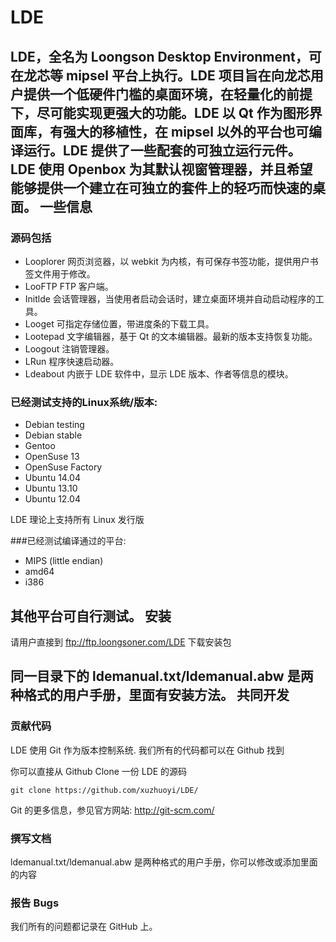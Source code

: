 LDE
===
LDE，全名为 Loongson Desktop Environment，可在龙芯等 mipsel 平台上执行。LDE 项目旨在向龙芯用户提供一个低硬件门槛的桌面环境，在轻量化的前提下，尽可能实现更强大的功能。LDE 以 Qt 作为图形界面库，有强大的移植性，在 mipsel 以外的平台也可编译运行。LDE 提供了一些配套的可独立运行元件。LDE 使用 Openbox 为其默认视窗管理器，并且希望能够提供一个建立在可独立的套件上的轻巧而快速的桌面。
一些信息
---
### 源码包括
* Looplorer 网页浏览器，以 webkit 为内核，有可保存书签功能，提供用户书签文件用于修改。
* LooFTP FTP 客户端。
* Initlde 会话管理器，当使用者启动会话时，建立桌面环境并自动启动程序的工具。
* Looget 可指定存储位置，带进度条的下载工具。
* Lootepad 文字编辑器，基于 Qt 的文本编辑器。最新的版本支持恢复功能。
* Loogout 注销管理器。
* LRun 程序快速启动器。
* Ldeabout 内嵌于 LDE 软件中，显示 LDE 版本、作者等信息的模块。

### 已经测试支持的Linux系统/版本:
* Debian testing
* Debian stable
* Gentoo
* OpenSuse 13
* OpenSuse Factory
* Ubuntu 14.04
* Ubuntu 13.10
* Ubuntu 12.04

LDE 理论上支持所有 Linux 发行版

###已经测试编译通过的平台:
* MIPS (little endian)
* amd64
* i386

其他平台可自行测试。
安装
---
请用户直接到 ftp://ftp.loongsoner.com/LDE 下载安装包

同一目录下的 ldemanual.txt/ldemanual.abw 是两种格式的用户手册，里面有安装方法。
共同开发
---
### 贡献代码
LDE 使用 Git 作为版本控制系统. 我们所有的代码都可以在 Github 找到

你可以直接从 Github Clone 一份 LDE 的源码

    git clone https://github.com/xuzhuoyi/LDE/
Git 的更多信息，参见官方网站: http://git-scm.com/
### 撰写文档
ldemanual.txt/ldemanual.abw 是两种格式的用户手册，你可以修改或添加里面的内容
### 报告 Bugs
我们所有的问题都记录在 GitHub 上。
